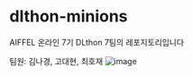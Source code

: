 # dlthon-minions
AIFFEL 온라인 7기 DLthon 7팀의 레포지토리입니다  


팀원: 김나경, 고대현, 최호재
![image](https://github.com/4rldur0/dlthon-minions/assets/111371565/d285b5b7-c6a9-4138-888b-8c8b7b754061)

